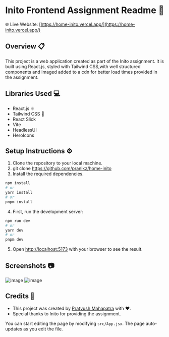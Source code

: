 

# Inito Frontend Assignment Readme :rocket:

🌐 Live Website: [https://home-inito.vercel.app/](https://home-inito.vercel.app/)

## Overview :clipboard:

This project is a web application created as part of the Inito assignment. It is built using React.js, styled with Tailwind CSS,with well structured components and imaged added to a cdn for better load times provided in the assignment.

## Libraries Used :computer:

- React.js ⚛️
- Tailwind CSS 🌊
- React Slick 
- Vite
- HeadlessUI
- HeroIcons


## Setup Instructions :gear:

1. Clone the repository to your local machine.
2. git clone <https://github.com/pranikz/home-inito>
3. Install the required dependencies.
 ```bash
npm install
# or
yarn install
# or
pnpm install
```
4. First, run the development server:
```bash
npm run dev
# or
yarn dev
# or
pnpm dev
```

5. Open [http://localhost:5173](http://localhost:5173) with your browser to see the result.


## Screenshots :camera:

![image](https://github.com/user-attachments/assets/663c973b-c6cd-4d1a-aae9-a9dc6e216da0)
![image](https://github.com/user-attachments/assets/0f48b78c-8676-466c-921a-f666c23d153f)



## Credits :clap:

- This project was created by [Pratyush Mahapatra](https://www.pranikz.dev/)  with ❤️.
- Special thanks to Inito for providing the assignment.

You can start editing the page by modifying `src/App.jsx`. The page auto-updates as you edit the file.

